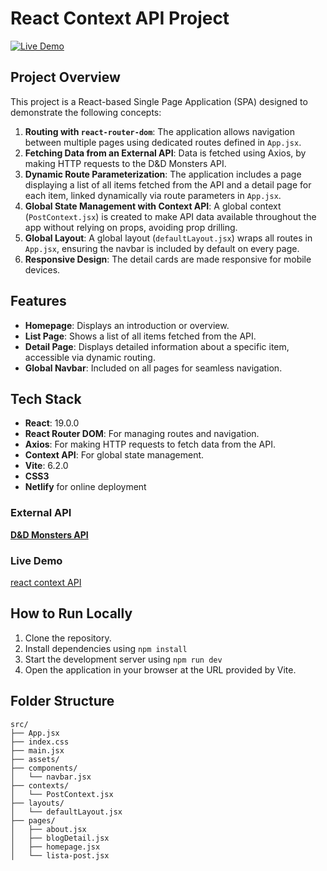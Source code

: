 # React Context API Project

[![Live Demo](https://img.shields.io/badge/live-demo-brightgreen)](https://react-router-blog-posts.netlify.app/homepage)

## Project Overview
This project is a React-based Single Page Application (SPA) designed to demonstrate the following concepts:

1. **Routing with `react-router-dom`**: The application allows navigation between multiple pages using dedicated routes defined in `App.jsx`.
2. **Fetching Data from an External API**: Data is fetched using Axios, by making HTTP requests to the D&D Monsters API.
3. **Dynamic Route Parameterization**: The application includes a page displaying a list of all items fetched from the API and a detail page for each item, linked dynamically via route parameters in `App.jsx`.
4. **Global State Management with Context API**: A global context (`PostContext.jsx`) is created to make API data available throughout the app without relying on props, avoiding prop drilling.
5. **Global Layout**: A global layout (`defaultLayout.jsx`) wraps all routes in `App.jsx`, ensuring the navbar is included by default on every page.
6. **Responsive Design**: The detail cards are made responsive for mobile devices.

## Features
- **Homepage**: Displays an introduction or overview.
- **List Page**: Shows a list of all items fetched from the API.
- **Detail Page**: Displays detailed information about a specific item, accessible via dynamic routing.
- **Global Navbar**: Included on all pages for seamless navigation.

## Tech Stack
- **React**: 19.0.0
- **React Router DOM**: For managing routes and navigation.
- **Axios**: For making HTTP requests to fetch data from the API.
- **Context API**: For global state management.
- **Vite**: 6.2.0 
- **CSS3**
- **Netlify** for online deployment

### External API
[**D&D Monsters API**](https://www.dnd5eapi.co/api/monsters)

### Live Demo
[react context API](https://react-router-blog-posts.netlify.app/homepage)

## How to Run Locally
1. Clone the repository.
2. Install dependencies using `npm install`
3. Start the development server using `npm run dev`
4. Open the application in your browser at the URL provided by Vite.

## Folder Structure
```
src/
├── App.jsx
├── index.css
├── main.jsx
├── assets/
├── components/
│   └── navbar.jsx
├── contexts/
│   └── PostContext.jsx
├── layouts/
│   └── defaultLayout.jsx
├── pages/
│   ├── about.jsx
│   ├── blogDetail.jsx
│   ├── homepage.jsx
│   └── lista-post.jsx
```


